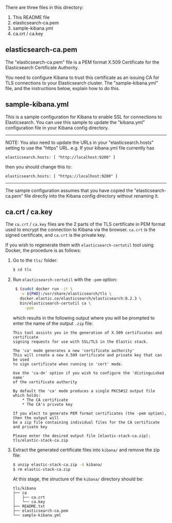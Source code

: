 There are three files in this directory:

1. This README file
2. elasticsearch-ca.pem
3. sample-kibana.yml
4. ca.crt / ca.key

## elasticsearch-ca.pem

The "elasticsearch-ca.pem" file is a PEM format X.509 Certificate for the Elasticsearch Certificate Authority.

You need to configure Kibana to trust this certificate as an issuing CA for TLS connections to your Elasticsearch cluster.
The "sample-kibana.yml" file, and the instructions below, explain how to do this.

## sample-kibana.yml

This is a sample configuration for Kibana to enable SSL for connections to Elasticsearch.
You can use this sample to update the "kibana.yml" configuration file in your Kibana config directory.

-------------------------------------------------------------------------------------------------
NOTE:
 You also need to update the URLs in your "elasticsearch.hosts" setting to use the "https" URL.
 e.g. If your kibana.yml file currently has

    elasticsearch.hosts: [ "http://localhost:9200" ]

  then you should change this to:

    elasticsearch.hosts: [ "https://localhost:9200" ]

-------------------------------------------------------------------------------------------------

The sample configuration assumes that you have copied the "elasticsearch-ca.pem" file directly into the Kibana config
directory without renaming it.

## ca.crt / ca.key

The ``ca.crt`` / ``ca.key`` files are the 2 parts of the TLS certificate in PEM format used to
  encrypt the connection to Kibana via the browser. ``ca.crt`` is the signed certificate,
  and ``ca.crt`` is the private key.

If you wish to regenerate them with `elasticsearch-certutil` tool using Docker, the procedure is as follows:

1. Go to the `tls/` folder:

    ```bash
    $ cd tls
    ```
   
2. Run `elasticsearch-certutil` with the `-pem` option:
   
   ```bash
    $ (sudo) docker run -it \
      -v ${PWD}:/usr/share/elasticsearch/tls \
      docker.elastic.co/elasticsearch/elasticsearch:8.2.3 \
      bin/elasticsearch-certutil ca \
        -pem
    ```

    which results in the following output where you will be prompted to enter the name of the output `.zip` file:
    ```output
    This tool assists you in the generation of X.509 certificates and certificate
    signing requests for use with SSL/TLS in the Elastic stack.
    
    The 'ca' mode generates a new 'certificate authority'
    This will create a new X.509 certificate and private key that can be used
    to sign certificate when running in 'cert' mode.
    
    Use the 'ca-dn' option if you wish to configure the 'distinguished name'
    of the certificate authority
    
    By default the 'ca' mode produces a single PKCS#12 output file which holds:
        * The CA certificate
        * The CA's private key
    
    If you elect to generate PEM format certificates (the -pem option), then the output will
    be a zip file containing individual files for the CA certificate and private key
    
    Please enter the desired output file [elastic-stack-ca.zip]: tls/elastic-stack-ca.zip
    ```
3. Extract the generated certificate files into `kibana/` and remove the zip file:
   
    ```bash
    $ unzip elastic-stack-ca.zip -d kibana/
    $ rm elastic-stack-ca.zip
    ```
    
    At this stage, the structure of the `kibana/` directory should be:

    ```output
    tls/kibana
    ├── ca
    │   ├── ca.crt
    │   └── ca.key
    ├── README.txt
    ├── elasticsearch-ca.pem
    └── sample-kibana.yml
    ```



